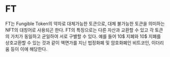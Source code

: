 # FT

FT는 Fungible Token의 약자로 대체가능한 토큰으로, 대체 불가능한 토큰을 의미하는 NFT의 대칭어로 사용되곤 한다. FT의 특징으로는 다른 자산과 교환할 수 있고 각 토큰의 가치가 동일하고 균일하여 서로 구별할 수 있다. 예를 들어 10$ 지폐와 10$ 지폐를 상호교환할 수 있는 것과 같이 액면가를 지닌 법정화폐 및 암호화폐인 비트코인, 이더리움 등이 이에 해당한다.
